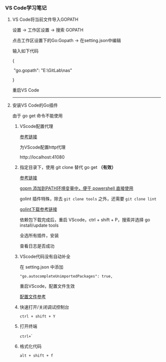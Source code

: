 ### VS Code学习笔记

1. VS Code将当前文件导入GOPATH

   设置 -> 工作区设置 -> 搜索 GOPATH

   点击工作区设置下的Go:Gopath -> 在setting.json中编辑

   输入如下代码

   {

   ​	 "go.gopath": "E:\\GitLab\\nas"

   }

   重启VS Code

   ---

2. 安装VS Code的Go插件

   由于 go get 命令不能使用
   
   1. VScode配置代理
   
      [参考链接](https://yeqown.github.io/2018/11/19/go-get遇到墙的解决方法/?utm_source=tuicool&utm_medium=referral)
   
      为VScode配置http代理
   
      http://localhost:41080
   
   2. 指定目录下，使用 git clone 替代 go get **（有效）**
   
      [参考链接](https://zhuanlan.zhihu.com/p/56567884)
   
      [gopm 添加到PATH环境变量中，便于 powershell 直接使用](<https://github.com/gpmgo/gopm>)
   
      golint 插件特殊，除去 `git clone tools` 之外，还需要 `git clone lint`
   
      [golint下载参考链接](https://juejin.im/post/5cb54db6f265da035632278a)
   
      
   
      依赖包下载完成后，重启 VScode，ctrl + shift + P，搜索并选择 go install/update tools
   
      全选所有插件，安装
   
      查看日志是否成功
   
   3. VScode代码没有自动补全
   
      在 setting.json 中添加
   
      `"go.autocompleteUnimportedPackages": true,`
   
      重启VScode，配置文件生效
   
      [配置文件参考](https://maiyang.me/post/2018-09-14-tips-vscode/)
   
   4. 快速打开/关闭调试控制台
   
      `ctrl + shift + Y`
      
   5. 打开终端
   
      `ctrl+`\` 
      
   6. 格式化代码
   
      `alt + shift + f`

